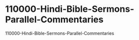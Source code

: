 # 110000-Hindi-Bible-Sermons-Parallel-Commentaries
110000-Hindi-Bible-Sermons-Parallel-Commentaries
